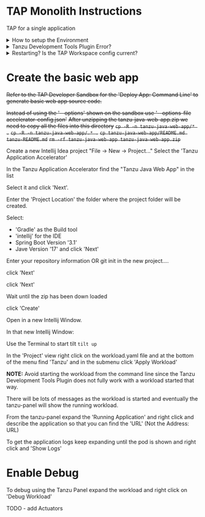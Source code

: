 # TAP Monolith Instructions

TAP for a single application

<details close>
<summary>How to setup the Environment</summary>

## Setup

### Install the following:

- kubectl

    - try `kubectl version`
    - if command is not found then install from https://kubernetes.io/docs/tasks/tools/#kubectl
    - try `kubectl version` and if not the correct version then might need to also
      ```
      brew list kubectl  # copy the first line from the output
      ln -s -F /opt/homebrew/Cellar/kubernetes-cli/1.29.0/bin/kubectl `which kubectl`
      ```
- tanzu-cli

  - try `tanzu version`
  - if command is not found then
    
    - install the cli and plugins from https://docs.vmware.com/en/VMware-Tanzu-Application-Platform/1.7/tap/install-tanzu-cli.html#install-or-update-the-tanzu-cli-and-plugins-3
    - For tanzu cli plugins:
 
      `tanzu plugin group search --show-details`

      Look for 'Plugins for TAP' and get the latest version

      For example the version number is `v1.7.2` then the command is:

      `tanzu plugin install --group vmware-tap/default:v1.7.2`

      That will get all the tanzu plugins that are needed.
    - Enable tanzu autocomplete

      - `tanzu completion zsh > ~/.tanzu-complete.zsh`
      - edit ~/.zshrc and add
      ```
      autoload -U +X compinit && compinit
      source $HOME/.tanzu-complete.zsh
      ```
      - `source ~/.zshrc`
  - try `tanzu version`
  
- Tilt
  - try `tilt version`
  - if command is not found then

    - install tilt from https://docs.tilt.dev/install.html
  - try `tilt version`

- TAP workspace (good only for 8 hours)
    
  - get a TAP workspace using https://tanzu.academy/guides/developer-sandbox
  - follow the directions for **Kubernetes Configuration** and copy the files into the '~/.kube' directory
  - follow the directions for **Cleanup** and copy the file into the '~/.kube' directory
  - `chmod +x ~/.kube/*.sh`
  - `~/.kube/set-context.sh`

  - Install the tanzu cli plugins from https://docs.vmware.com/en/VMware-Tanzu-Application-Platform/1.5/tap/cli-plugins-apps-tutorials.html

  - follow the directions for **IDE Configuration** and copy the file into the 'kube' directory
  - Intellij plugins `Settings -> Plugins`
    - search for 'tanzu' and install 'Tanzu Developer Tools'
    - Follow the steps listed at https://docs.vmware.com/en/VMware-Tanzu-Application-Platform/1.7/tap/application-accelerator-intellij.html to install the Application Accelerator plugin~~
      - might not be obvious that you select the file and have to click apply to see the plugin in the list of installed plugins.
      - Even less obvious is that you need copy the link to the 'Tanzu Developer Portal' from either page 1 or 2 of the Tap Sanbox left hand instructions.
      - Configuration `Settings -> Tanzu Application Accelerator` and paste in that URL.

</details>

<details close>
<summary>Tanzu Development Tools Plugin Error?</summary>
if you see:

![Tanzu Development Tools Plugin Error](doc/images/TanzuDevelopmentToolsPluginError.png "Tanzu Development Tools Plugin Error")

Intellij idea started from the Mac OS dock does not have an environment so the plugin cannot find the `tanzu` cli.

### Fixing Intellij Idea not having an environment on Mac OS
- Install the Intellij idea command launcher (Tools -> Create Command-Line Launcher...)
- You need to location of the launcher (`which idea`)
- Use the `Automator` to create an 'Application' that is a 'Run Shell Script'

  Here is my script:
  ```
  source $HOME/.zshrc
  /usr/local/bin/idea
  ```
  Since I use zsh I used that for the shell and initialized the shell from my .zshrc
- Save that in 'Application' as 'Intellij Idea with Env.app'
- Right click on 'Intellij Idea with Env.app' to 'Get Info' and drag the Original Intellij Idea.app to the icon at the top left corner so it looks like Intellij Idea
- Drag 'Intellij Idea With Env.app' to the Dock

Now when Intellij is started from the Dock it will have an environment.
</details>
<details close>
<summary> Restarting? Is the TAP Workspace config current?</summary>
- follow the directions from the TAP workspace for **Kubernetes Configuration** and copy the files into the '~/.kube' directory
- `chmod +x ~/.kube/*.sh`
- `~/.kube/set-context.sh`
- Copy the link to the 'Tanzu Developer Portal' from either page 1 or 2 of the Tap Workspace left hand instructions.
  
  Configuration `Settings -> Tanzu Application Accelerator` and paste in that URL.
</details>

# Create the basic web app
~~Refer to the TAP Developer Sandbox for the 'Deploy App: Command Line' to generate basic web app source code.~~

~~Instead of using the '--options' shown on the sandbox use '--options-file accelerator-config.json'~~
~~After unzipping the tanzu-java-web-app.zip we need to copy all the files into this directory~~
~~`cp -R -n tanzu-java-web-app/* .`~~
~~`cp -R -n tanzu-java-web-app/.* .`~~
~~`cp tanzu-java-web-app/README.md tanzu-README.md`~~
~~`rm -rf tanzu-java-web-app tanzu-java-web-app.zip`~~

Create a new Intellij Idea project "File -> New -> Project..." Select the 'Tanzu Application Accelerator'

In the Tanzu Application Accelerator find the "Tanzu Java Web App" in the list

Select it and click 'Next'.

Enter the 'Project Location' the folder where the project folder will be created.

Select:
- 'Gradle' as the Build tool
- 'intellij' for the IDE
- Spring Boot Version '3.1'
- Jave Version '17'
and click 'Next'

Enter your repository information OR git init in the new project....

click 'Next'

click 'Next'

Wait until the zip has been down loaded

click 'Create'

Open in a new Intellij Window.

In that new Intellij Window:

Use the Terminal to start tilt `tilt up`

In the 'Project' view right click on the workload.yaml file and at the bottom of the menu
find 'Tanzu' and in the submenu click 'Apply Workload'

**NOTE:** Avoid starting the workload from the command line since the Tanzu Development Tools Plugin does not fully
work with a workload started that way.

There will be lots of messages as the workload is started and eventually
the tanzu-panel will show the running workload.

From the tanzu-panel expand the 'Running Application' and right click and describe the application
so that you can find the 'URL' (Not the Address: URL)

To get the application logs keep expanding until the pod is shown and right click and 'Show Logs'

# Enable Debug
To debug using the Tanzu Panel expand the workload and right click on 'Debug Workload'

TODO - add Actuators